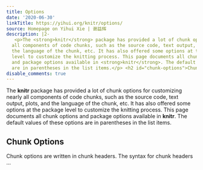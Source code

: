 ```yaml
---
title: Options
date: '2020-06-30'
linkTitle: https://yihui.org/knitr/options/
source: Homepage on Yihui Xie | 谢益辉
description: |2-
   <p>The <strong>knitr</strong> package has provided a lot of chunk options for customizing nearly
  all components of code chunks, such as the source code, text output, plots, and
  the language of the chunk, etc. It has also offered some options at the package
  level to customize the knitting process. This page documents all chunk options
  and package options available in <strong>knitr</strong>. The default values of these options
  are in parentheses in the list items.</p> <h2 id="chunk-options">Chunk Options</h2> <p>Chunk options are written in chunk headers. The syntax for chunk headers ...
disable_comments: true
---
```

 <p>The <strong>knitr</strong> package has provided a lot of chunk options for customizing nearly
all components of code chunks, such as the source code, text output, plots, and
the language of the chunk, etc. It has also offered some options at the package
level to customize the knitting process. This page documents all chunk options
and package options available in <strong>knitr</strong>. The default values of these options
are in parentheses in the list items.</p> <h2 id="chunk-options">Chunk Options</h2> <p>Chunk options are written in chunk headers. The syntax for chunk headers ...